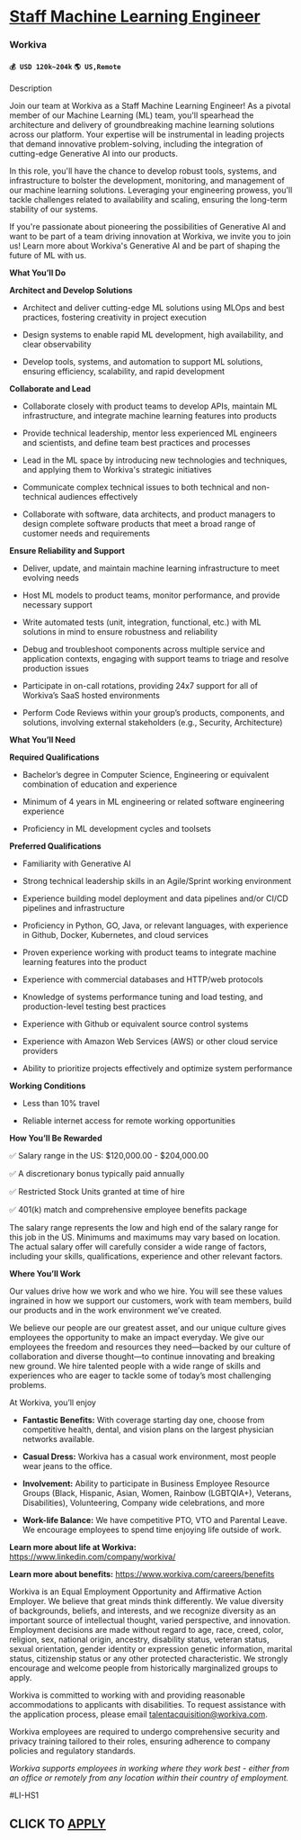 # [Staff Machine Learning Engineer](https://www.remotewlb.com/apply/staff-machine-learning-engineer-90656)  
### Workiva  
#### `💰 USD 120k~204k` `🌎 US,Remote`  

Description

Join our team at Workiva as a Staff Machine Learning Engineer! As a pivotal member of our Machine Learning (ML) team, you'll spearhead the architecture and delivery of groundbreaking machine learning solutions across our platform. Your expertise will be instrumental in leading projects that demand innovative problem-solving, including the integration of cutting-edge Generative AI into our products.

In this role, you'll have the chance to develop robust tools, systems, and infrastructure to bolster the development, monitoring, and management of our machine learning solutions. Leveraging your engineering prowess, you'll tackle challenges related to availability and scaling, ensuring the long-term stability of our systems.

If you're passionate about pioneering the possibilities of Generative AI and want to be part of a team driving innovation at Workiva, we invite you to join us! Learn more about Workiva's Generative AI and be part of shaping the future of ML with us.

 **What You’ll Do**

 **Architect and Develop Solutions**

  * Architect and deliver cutting-edge ML solutions using MLOps and best practices, fostering creativity in project execution

  * Design systems to enable rapid ML development, high availability, and clear observability

  * Develop tools, systems, and automation to support ML solutions, ensuring efficiency, scalability, and rapid development

 **Collaborate and Lead**

  * Collaborate closely with product teams to develop APIs, maintain ML infrastructure, and integrate machine learning features into products

  * Provide technical leadership, mentor less experienced ML engineers and scientists, and define team best practices and processes

  * Lead in the ML space by introducing new technologies and techniques, and applying them to Workiva's strategic initiatives

  * Communicate complex technical issues to both technical and non-technical audiences effectively

  * Collaborate with software, data architects, and product managers to design complete software products that meet a broad range of customer needs and requirements

 **Ensure Reliability and Support**

  * Deliver, update, and maintain machine learning infrastructure to meet evolving needs

  * Host ML models to product teams, monitor performance, and provide necessary support

  * Write automated tests (unit, integration, functional, etc.) with ML solutions in mind to ensure robustness and reliability

  * Debug and troubleshoot components across multiple service and application contexts, engaging with support teams to triage and resolve production issues

  * Participate in on-call rotations, providing 24x7 support for all of Workiva’s SaaS hosted environments

  * Perform Code Reviews within your group’s products, components, and solutions, involving external stakeholders (e.g., Security, Architecture) 

**What You’ll Need**

 **Required Qualifications**

  * Bachelor’s degree in Computer Science, Engineering or equivalent combination of education and experience

  * Minimum of 4 years in ML engineering or related software engineering experience

  * Proficiency in ML development cycles and toolsets

 **Preferred Qualifications**

  * Familiarity with Generative AI

  * Strong technical leadership skills in an Agile/Sprint working environment

  * Experience building model deployment and data pipelines and/or CI/CD pipelines and infrastructure

  * Proficiency in Python, GO, Java, or relevant languages, with experience in Github, Docker, Kubernetes, and cloud services

  * Proven experience working with product teams to integrate machine learning features into the product

  * Experience with commercial databases and HTTP/web protocols

  * Knowledge of systems performance tuning and load testing, and production-level testing best practices

  * Experience with Github or equivalent source control systems

  * Experience with Amazon Web Services (AWS) or other cloud service providers

  * Ability to prioritize projects effectively and optimize system performance

 **Working Conditions**

  * Less than 10% travel

  * Reliable internet access for remote working opportunities 

**How You’ll Be Rewarded**

✅ Salary range in the US: $120,000.00 - $204,000.00

✅ A discretionary bonus typically paid annually

✅ Restricted Stock Units granted at time of hire

✅ 401(k) match and comprehensive employee benefits package

The salary range represents the low and high end of the salary range for this job in the US. Minimums and maximums may vary based on location. The actual salary offer will carefully consider a wide range of factors, including your skills, qualifications, experience and other relevant factors.

 **Where You’ll Work**

Our values drive how we work and who we hire. You will see these values ingrained in how we support our customers, work with team members, build our products and in the work environment we’ve created.

We believe our people are our greatest asset, and our unique culture gives employees the opportunity to make an impact everyday. We give our employees the freedom and resources they need—backed by our culture of collaboration and diverse thought—to continue innovating and breaking new ground. We hire talented people with a wide range of skills and experiences who are eager to tackle some of today’s most challenging problems.

At Workiva, you’ll enjoy

  *  **Fantastic Benefits:** With coverage starting day one, choose from competitive health, dental, and vision plans on the largest physician networks available.

  *  **Casual Dress:** Workiva has a casual work environment, most people wear jeans to the office.

  *  **Involvement:** Ability to participate in Business Employee Resource Groups (Black, Hispanic, Asian, Women, Rainbow (LGBTQIA+), Veterans, Disabilities), Volunteering, Company wide celebrations, and more

  *  **Work-life Balance:** We have competitive PTO, VTO and Parental Leave. We encourage employees to spend time enjoying life outside of work.  

**Learn more about life at Workiva:** https://www.linkedin.com/company/workiva/

 **Learn more about benefits:** https://www.workiva.com/careers/benefits  

Workiva is an Equal Employment Opportunity and Affirmative Action Employer. We believe that great minds think differently. We value diversity of backgrounds, beliefs, and interests, and we recognize diversity as an important source of intellectual thought, varied perspective, and innovation. Employment decisions are made without regard to age, race, creed, color, religion, sex, national origin, ancestry, disability status, veteran status, sexual orientation, gender identity or expression genetic information, marital status, citizenship status or any other protected characteristic. We strongly encourage and welcome people from historically marginalized groups to apply.

Workiva is committed to working with and providing reasonable accommodations to applicants with disabilities. To request assistance with the application process, please email talentacquisition@workiva.com.  

Workiva employees are required to undergo comprehensive security and privacy training tailored to their roles, ensuring adherence to company policies and regulatory standards.

 _Workiva supports employees in working where they work best - either from an office or remotely from any location within their country of employment._

#LI-HS1

  
## CLICK TO [APPLY](https://www.remotewlb.com/apply/staff-machine-learning-engineer-90656)

